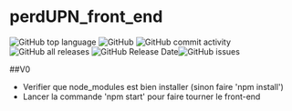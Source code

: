 # perdUPN_front_end
<img alt="GitHub top language" src="https://img.shields.io/github/languages/top/raphaelmeissonnier/perdUPN_front_end"> <img alt="GitHub" src="https://img.shields.io/github/license/raphaelmeissonnier/perdUPN_front_end"> <img alt="GitHub commit activity" src="https://img.shields.io/github/commit-activity/w/raphaelmeissonnier/perdUPN_front_end"> <img alt="GitHub all releases" src="https://img.shields.io/github/downloads/raphaelmeissonnier/perdUPN_back_end/total"> <img alt="GitHub Release Date" src="https://img.shields.io/github/release-date/raphaelmeissonnier/perdUPN_front_end"><img alt="GitHub issues" src="https://img.shields.io/github/issues/raphaelmeissonnier/perdUPN_front_end">


##V0
* Verifier que node_modules est bien installer (sinon faire 'npm install')
* Lancer la commande 'npm start' pour faire tourner le front-end


